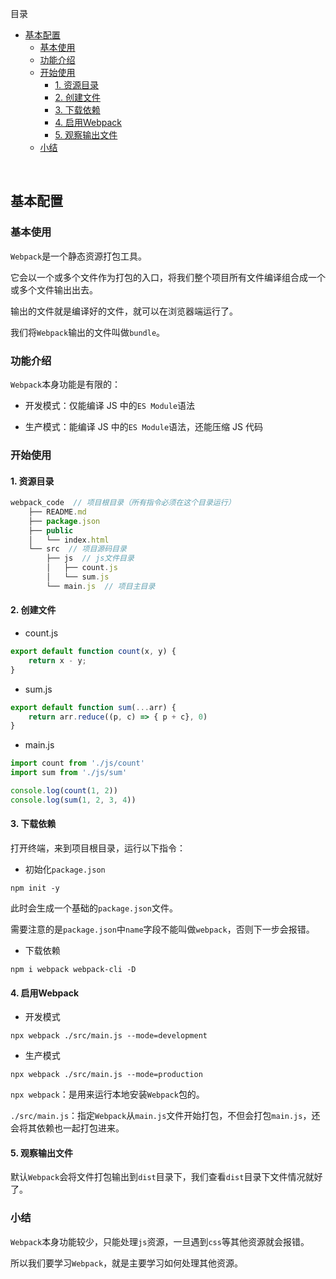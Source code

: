 目录

- [基本配置](#基本配置)
  - [基本使用](#基本使用)
  - [功能介绍](#功能介绍)
  - [开始使用](#开始使用)
    - [1. 资源目录](#1-资源目录)
    - [2. 创建文件](#2-创建文件)
    - [3. 下载依赖](#3-下载依赖)
    - [4. 启用Webpack](#4-启用webpack)
    - [5. 观察输出文件](#5-观察输出文件)
  - [小结](#小结)

&nbsp;

## 基本配置

### 基本使用

`Webpack`是一个静态资源打包工具。

它会以一个或多个文件作为打包的入口，将我们整个项目所有文件编译组合成一个或多个文件输出出去。

输出的文件就是编译好的文件，就可以在浏览器端运行了。

我们将`Webpack`输出的文件叫做`bundle`。

### 功能介绍

`Webpack`本身功能是有限的：

* 开发模式：仅能编译 JS 中的`ES Module`语法

* 生产模式：能编译 JS 中的`ES Module`语法，还能压缩 JS 代码

### 开始使用

#### 1. 资源目录

```js
webpack_code  // 项目根目录（所有指令必须在这个目录运行）
    ├── README.md
    ├── package.json
    ├── public
    │   └── index.html
    └── src  // 项目源码目录
        ├── js  // js文件目录
        │   ├── count.js
        │   └── sum.js
        └── main.js  // 项目主目录
```

#### 2. 创建文件

* count.js

```js
export default function count(x, y) {
    return x - y;
}
```

* sum.js

```js
export default function sum(...arr) {
    return arr.reduce((p, c) => { p + c}, 0)
}
```

* main.js

```js
import count from './js/count'
import sum from './js/sum'

console.log(count(1, 2))
console.log(sum(1, 2, 3, 4))
```

#### 3. 下载依赖

打开终端，来到项目根目录，运行以下指令：

* 初始化`package.json`

```
npm init -y
```

此时会生成一个基础的`package.json`文件。

需要注意的是`package.json`中`name`字段不能叫做`webpack`，否则下一步会报错。

* 下载依赖

```
npm i webpack webpack-cli -D
```

#### 4. 启用Webpack

* 开发模式

```
npx webpack ./src/main.js --mode=development
```

* 生产模式

```
npx webpack ./src/main.js --mode=production
```

`npx webpack`：是用来运行本地安装`Webpack`包的。

`./src/main.js`：指定`Webpack`从`main.js`文件开始打包，不但会打包`main.js`，还会将其依赖也一起打包进来。

#### 5. 观察输出文件

默认`Webpack`会将文件打包输出到`dist`目录下，我们查看`dist`目录下文件情况就好了。

### 小结

`Webpack`本身功能较少，只能处理`js`资源，一旦遇到`css`等其他资源就会报错。

所以我们要学习`Webpack`，就是主要学习如何处理其他资源。